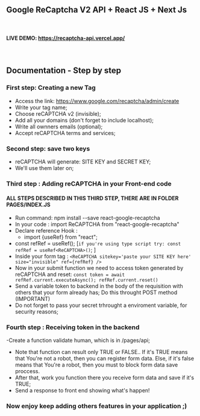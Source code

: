 ## Google ReCaptcha V2 API + React JS + Next Js

<br>

#### LIVE DEMO: https://recaptcha-api.vercel.app/

<br>

## Documentation - Step by step

### First step: Creating a new Tag

- Access the link:
  https://www.google.com/recaptcha/admin/create
- Write your tag name;
- Choose reCAPTCHA v2 (invisible);
- Add all your domains (don't forget to include localhost);
- Write all ownners emails (optional);
- Accept reCAPTCHA terms and services;

### Second step: save two keys

- reCAPTCHA will generate: SITE KEY and SECRET KEY;
- We'll use them later on;

### Third step : Adding reCAPTCHA in your Front-end code

#### ALL STEPS DESCRIBED IN THIS THIRD STEP, THERE ARE IN FOLDER PAGES/INDEX.JS

- Run command:
  npm install --save react-google-recaptcha
- In your code : import ReCAPTCHA from "react-google-recaptcha"
- Declare reference Hook :
  - import {useRef} from "react";
- const refRef = useRef(); [`if you're using type script try: const refRef = useRef<ReCAPTCHA>()`; ]
- Inside your form tag : `<ReCAPTCHA sitekey='paste your SITE KEY here' size="invisible" ref={refRef} />`
- Now in your submit function we need to access token generated by reCAPTCHA and reset: `const token = await refRef.current.executeAsync(); refRef.current.reset()`
- Send a variable token to backend in the body of the requisition with others that your form already has; Do this throught POST method (IMPORTANT)
- Do not forget to pass your secret trhrought a enviroment variable, for security reasons;

### Fourth step : Receiving token in the backend

-Create a function validate human, which is in /pages/api;

- Note that function can result only TRUE or FALSE.. If it's TRUE means that You're not a robot, then you can register form data. Else, if it's false means that You're a robot, then you must to block form data save proccess.
- After that, work you function there you receive form data and save if it's TRUE;
- Send a response to front end showing what's happen!

### Now enjoy keep adding others features in your application ;)

